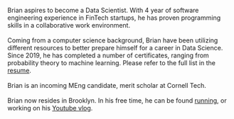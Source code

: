 Brian aspires to become a Data Scientist. With 4 year of software engineering experience in FinTech startups, he has proven programming skills in a collaborative work environment.
<br /><br />
Coming from a computer science background, Brian have been utilizing different resources to better prepare himself for a career in Data Science. Since 2019, he has completed a number of certificates, ranging from probability theory to machine learning. Please refer to the full list in the <a href="https://www.thebrianluk.com/rsc/resume.pdf" target="_blank">resume</a>.
<br /><br />
Brian is an incoming MEng candidate, merit scholar at Cornell Tech.
<br /><br />
Brian now resides in Brooklyn. In his free time, he
can be found <a href="https://www.strava.com/athletes/42986196" target="_blank">running</a>, or working on his <a href="https://www.youtube.com/channel/UCyhpK80sQmcZtplPj76wYnA?view_as=subscriber" target="_blank">Youtube vlog</a>.
<br /><br />
